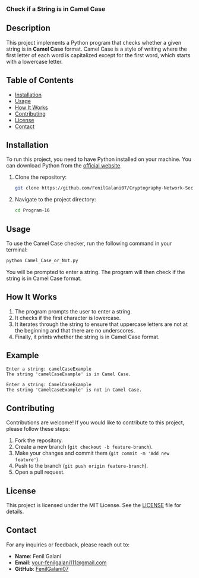 ### Check if a String is in Camel Case

## Description

This project implements a Python program that checks whether a given string is in **Camel Case** format. Camel Case is a style of writing where the first letter of each word is capitalized except for the first word, which starts with a lowercase letter.

## Table of Contents

- [Installation](#installation)
- [Usage](#usage)
- [How It Works](#how-it-works)
- [Contributing](#contributing)
- [License](#license)
- [Contact](#contact)

## Installation

To run this project, you need to have Python installed on your machine. You can download Python from the [official website](https://www.python.org/downloads/).

1. Clone the repository:

   ```bash
   git clone https://github.com/FenilGalani07/Cryptography-Network-Security.git
   ```

2. Navigate to the project directory:

   ```bash
   cd Program-16
   ```

## Usage

To use the Camel Case checker, run the following command in your terminal:

```bash
python Camel_Case_or_Not.py
```

You will be prompted to enter a string. The program will then check if the string is in Camel Case format.

## How It Works

1. The program prompts the user to enter a string.
2. It checks if the first character is lowercase.
3. It iterates through the string to ensure that uppercase letters are not at the beginning and that there are no underscores.
4. Finally, it prints whether the string is in Camel Case format.

## Example

```
Enter a string: camelCaseExample
The string 'camelCaseExample' is in Camel Case.
```

```
Enter a string: CamelCaseExample
The string 'CamelCaseExample' is not in Camel Case.
```

## Contributing

Contributions are welcome! If you would like to contribute to this project, please follow these steps:

1. Fork the repository.
2. Create a new branch (`git checkout -b feature-branch`).
3. Make your changes and commit them (`git commit -m 'Add new feature'`).
4. Push to the branch (`git push origin feature-branch`).
5. Open a pull request.

## License

This project is licensed under the MIT License. See the [LICENSE](LICENSE) file for details.

## Contact

For any inquiries or feedback, please reach out to:

- **Name**: Fenil Galani
- **Email**: [your-fenilgalani111@gmail.com](mailto:your-fenilgalani111@gmail.com)
- **GitHub**: [FenilGalani07](https://github.com/FenilGalani07)
